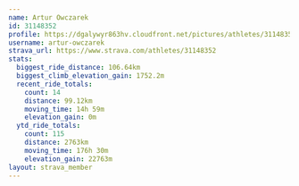 ```yaml
---
name: Artur Owczarek
id: 31148352
profile: https://dgalywyr863hv.cloudfront.net/pictures/athletes/31148352/15906846/1/large.jpg
username: artur-owczarek
strava_url: https://www.strava.com/athletes/31148352
stats:
  biggest_ride_distance: 106.64km
  biggest_climb_elevation_gain: 1752.2m
  recent_ride_totals:
    count: 14
    distance: 99.12km
    moving_time: 14h 59m
    elevation_gain: 0m
  ytd_ride_totals:
    count: 115
    distance: 2763km
    moving_time: 176h 30m
    elevation_gain: 22763m
layout: strava_member
--- 
```


